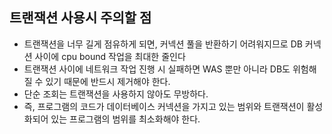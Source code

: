 ## 트랜잭션 사용시 주의할 점
- 트랜잭션을 너무 길게 점유하게 되면, 커넥션 풀을 반환하기 어려워지므로 DB 커넥션 사이에 cpu bound 작업을 최대한 줄인다
- 트랜잭션 사이에 네트워크 작업 진행 시 실패하면 WAS 뿐만 아니라 DB도 위험해질 수 있기 때문에 반드시 제거해야 한다.
- 단순 조회는 트랜잭션을 사용하지 않아도 무방하다.
- 즉, 프로그램의 코드가 데이터베이스 커넥션을 가지고 있는 범위와 트랜잭션이 활성화되어 있는 프로그램의 범위를 최소화해야 한다.
